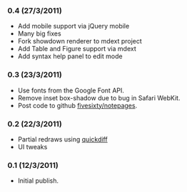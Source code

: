 ### 0.4 (27/3/2011)

*  Add mobile support via jQuery mobile
*  Many big fixes
*  Fork showdown renderer to mdext project
*  Add Table and Figure support via mdext
*  Add syntax help panel to edit mode

### 0.3 (23/3/2011)

*  Use fonts from the Google Font API.
*  Remove inset box-shadow due to bug in Safari WebKit.
*  Post code to github [fivesixty/notepages](https://github.com/fivesixty/notepages).

### 0.2 (22/3/2011)

*  Partial redraws using [quickdiff](https://github.com/c-spencer/quickdiff)
*  UI tweaks

### 0.1 (12/3/2011)

*  Initial publish.